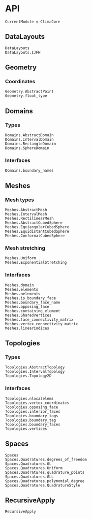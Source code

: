 # API

```@meta
CurrentModule = ClimaCore
```

## DataLayouts

```@docs
DataLayouts
DataLayouts.IJFH
```

## Geometry

### Coordinates
```@docs
Geometry.AbstractPoint
Geometry.float_type
```

## Domains

### Types
```@docs
Domains.AbstractDomain
Domains.IntervalDomain
Domains.RectangleDomain
Domains.SphereDomain
```

### Interfaces
```@docs
Domains.boundary_names
```

## Meshes

### Mesh types
```@docs
Meshes.AbstractMesh
Meshes.IntervalMesh
Meshes.RectilinearMesh
Meshes.AbstractCubedSphere
Meshes.EquiangularCubedSphere
Meshes.EquidistantCubedSphere
Meshes.ConformalCubedSphere
```

### Mesh stretching
```@docs
Meshes.Uniform
Meshes.ExponentialStretching
```

### Interfaces
```@docs
Meshes.domain
Meshes.elements
Meshes.nelements
Meshes.is_boundary_face
Meshes.boundary_face_name
Meshes.opposing_face
Meshes.containing_element
Meshes.SharedVertices
Meshes.face_connectivity_matrix
Meshes.vertex_connectivity_matrix
Meshes.linearindices
```

## Topologies

### Types
```@docs
Topologies.AbstractTopology
Topologies.IntervalTopology
Topologies.Topology2D
```

### Interfaces
```@docs
Topologies.nlocalelems
Topologies.vertex_coordinates
Topologies.opposing_face
Topologies.interior_faces
Topologies.boundary_tags
Topologies.boundary_tag
Topologies.boundary_faces
Topologies.vertices
```

## Spaces

```@docs
Spaces
Spaces.Quadratures.degrees_of_freedom
Spaces.Quadratures.GL
Spaces.Quadratures.Uniform
Spaces.Quadratures.quadrature_points
Spaces.Quadratures.GLL
Spaces.Quadratures.polynomial_degree
Spaces.Quadratures.QuadratureStyle
```

## RecursiveApply

```@docs
RecursiveApply
```

